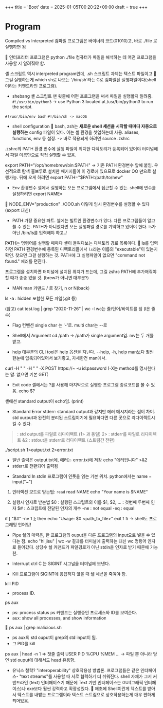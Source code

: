 +++
title = 'Boot'
date = 2025-01-05T00:20:22+09:00
draft = true
+++
# Program
Compiled vs Interpreted
컴파일 프로그램은 바이너리 코드(01010)고, 바로 ./file 로 실행하면 됨

🔴 인터프리터 프로그램은 python ./file 
컴퓨터가 파일을 해석하는 데 어떤 프로그램을 사용할 지 알려줘야 함. 

셸 스크립트 역시 interpreted program인데,
.sh 스크립트 자체는 텍스트 파일이고 
🔴 그걸 실행하는게 which sh로 나오는 '/bin/sh'라는 C로 컴파일된 실행파일이다(shell이라는 커맨드라인 프로그램). 

* shebang
셸 스크립트 맨 윗줄에 어떤 프로그램을 써서 파일을 실행할지 알려줌.
`#!/usr/bin/python3`
-> use Python 3 located at /usr/bin/python3 to run the script.

`#!/usr/bin/env bash`
`#!/bin/sh -> macOS`

* shell configuration
🔴 bash, zsh는 **새로운 shell 세션을 시작할 때마다 자동으로 실행하는** config 파일이 있다. 
이는 셸 환경을 셋업하는데 사용. aliases, functions, env 등 설정.
-> 바로 적용되게 하려면 source .zshrc

.zshrc의 PATH 환경 변수에 실행 파일이 위치한 디렉토리가 등록되어 있어야
터미널에서 파일 이름만으로 직접 실행할 수 있음.

export PATH="/opt/homebrew/bin:$PATH" -> 기존 PATH 환경변수 앞에 붙임. 우선적으로 탐색
홈브루로 설치한 패키지들이 이 경로에 있으므로 docker OO 만으로 실행가능.
뒤에 오게 하려면
export PATH="$PATH:/path/to/new"


* Env 환경변수
셸에서 실행하는 모든 프로그램에서 접근할 수 있는.
shell에 변수를 설정하려면 export NAME=

🔴 NODE_ENV="production" ./OOO.sh 
이렇게 임시 환경변수를 설정할 수 있다(export 대신)

* PATH
가장 중요한 파트.
셸에는 빌트인 환경변수가 있다. 다른 프로그램들이 알고 쓸 수 있는.
PATH가 아니었다면 모든 실행파일 경로를 기억하고 있어야 한다.
ls가 아닌 /bin/ls를 입력해야 하고..!

PATH는 명령어를 실행할 때마다 셸이 들여다보는 디렉토리 경로 목록이다.
🔴 ls를 입력하면 PATH 환경변수에 등록된 디렉토리들에서 `ls`라는 이름의 "executable"이 있는지 확인.
찾으면 그걸 실행하는 것.
PATH에 그 실행파일이 없으면 "command not found." 에러를 던진다.

프로그램을 설치하면 터미널에 설치된 위치가 뜨는데, 그걸 zshrc PATH에 추가해줘야할 때가 종종 있을 것.
(brew가 아니면 대부분?)

* MAN
man 커맨드
/ 로 찾기, n or N(back)

ls -a : hidden 포함한 모든 파일(.git 등)

(참고)
cat test.log | grep "2020-11-26" | wc -l
wc는 줄/단어/바이트를 셈 (l은 줄 수)

* Flag 컨벤션
single char 는 '-'로.
multi char는 --로


* Shell에서 Argument
cd /path -> /path가 single argument임. 
mv는 두 개를 받고.

* help
대부분의 CLI tool은 help 옵션을 지닌다.
--help, -h, help
man보다 훨씬 한눈에 압축되어있어서 보기좋고,
자세한건 man에서. 

curl -H " " -H " " -X POST https://~ -u id:password 
(-X는 method를 명시한다는 말. 없으면 기본 GET)

* Exit code
셸에서는 ?를 사용해 마지막으로 실행한 프로그램 종료코드를 볼 수 있음.
echo $?

셸에선 standard output이 echo임. (print)


* Standard Error
stderr: standard output과 같지만 에러 메시지라는 점이 차이.
std ourput과 완전히 분리된 스트림이기에 필요하다면 다른 곳으로 리다이렉트시킬 수 있다.

>  : std output를 파일로 리다이렉트 (1> 과 동일)
2> : stderr를 파일로 리다이렉트
>&2 : stdout을 stderr로 리다이렉트 (스트림간 전환)


./script.sh 1>output.txt 2>error.txt
- 일반 출력은 output.txt에, 에러는 error.txt에 저장
echo "에러입니다" >&2  
- stderr로 전환되어 출력됨

* Standard In
stdin 
프로그램이 인풋을 읽는 기본 위치.
python에서는 name = input("~")

1) 인터렉션 모드로 받는법: `read`
read NAME
echo "Your name is $NAME"

2) 실행시 인자로 받는법
$0 : 실행된 스크립트의 이름
$1, $2, ... : 첫번째 두번째 인자
$# : 스크립트에 전달된 인자의 개수
-ne : not equal
-eq : equal

if [ "$#" -ne 1 ]; then
    echo "Usage: $0 <path_to_file>"
    exit 1
fi
-> shell도 프로그래밍 언어임!


* Pipe
쉘의 매력은, 한 프로그램의 ouput을 다른 프로그램의 input으로 넣을 수 있다는 점.
echo "hi jisu" | wc -w
결과를 터미널에 출력하는 대신 wc 명령어 인자로 들어갔다.
상당수 쉘 커맨드가 파일경로가 아닌 stdin을 인자로 받기 때문에 가능한.

* Interrupt
ctrl C 는 SIGINT 시그널을 터미널에 보낸다.

* Kill
프로그램이 SIGINT에 응답하지 않을 때 쉘 세션을 죽여야 함.

kill PID
- process ID. 

ps aux
- ps: process status
ps 커맨드는 실행중인 프로세스와 ID를 보여준다.
- aux: show all processes, and show information

🔴 ps aux | grep malicious.sh 
- ps aux의 std ouput이 grep의 std input이 됨.
- 그 PID를 kill

ps aux | head -n 1  => 첫줄 출력
USER PID  %CPU %MEM   ...
-> 파일 뿐 아니라 당연 std ouput에 대해서도 head 유용함.


* 유닉스 철학? "interoperability" 상호작용성
방법론.
프로그램들은 같은 인터페이스- "text streams"를 사용할 때 서로 협력하기 더 쉬워진다.
shell 자체가 그저 커맨드라인 (text) 인터페이스기 때문에 
Text 기반 인터페이스는 GUI(그래픽 인터페이스)나 exe보다 훨씬 강력하고 확장성있다.
🔴 애초에 Shell이란게 텍스트를 받아서 텍스트를 내뱉는 프로그램이라
텍스트 스트림으로 상호작용하는게 매우 편하게 되어있음.



